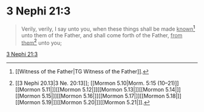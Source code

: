 # 3 Nephi 21:3

> Verily, verily, I say unto you, when these things shall be made <u>known</u>[^a] unto them of the Father, and shall come forth of the Father, <u>from them</u>[^b] unto you;

[3 Nephi 21:3](https://www.churchofjesuschrist.org/study/scriptures/bofm/3-ne/21?lang=eng&id=p3#p3)


[^a]: [[Witness of the Father|TG Witness of the Father]].  
[^b]: [[3 Nephi 20.13|3 Ne. 20:13]]; [[Mormon 5.10|Morm. 5:15 (10–21)]][[Mormon 5.11|]][[Mormon 5.12|]][[Mormon 5.13|]][[Mormon 5.14|]][[Mormon 5.15|]][[Mormon 5.16|]][[Mormon 5.17|]][[Mormon 5.18|]][[Mormon 5.19|]][[Mormon 5.20|]][[Mormon 5.21|]].  
